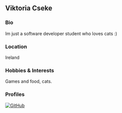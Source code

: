 ## Viktoria Cseke

### Bio
Im just a software developer student who loves cats :) 

### Location
Ireland

### Hobbies & Interests
Games and food, cats.

### Profiles
[![GitHub][github-img]](https://github.com/FurfurV) 

<!-- Don't edit the below 2 lines -->
[github-img]: https://i.imgur.com/9I6NRUm.png

